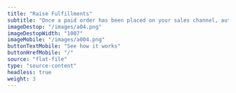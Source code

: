 ```yaml
---
title: "Raise Fulfillments"
subtitle: "Once a paid order has been placed on your sales channel, automatically notify one of our supported fulfillment partners to fulfill."
imageDestop: "/images/a04.png"
imageDestopWidth: "1007"
imageMobile: "/images/a004.png"
buttonTextMobile: "See how it works"
buttonHrefMobile: "/" 
source: "flat-file"
type: "source-content"
headless: true
weight: 3
---
```

